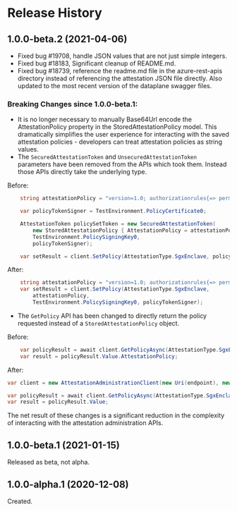 # Release History

## 1.0.0-beta.2 (2021-04-06)

- Fixed bug #19708, handle JSON values that are not just simple integers.
- Fixed bug #18183, Significant cleanup of README.md.
- Fixed bug #18739, reference the readme.md file in the azure-rest-apis directory instead of referencing the attestation JSON file directly. Also updated to the most recent version of the dataplane swagger files.

### Breaking Changes since 1.0.0-beta.1:
- It is no longer necessary to manually Base64Url encode the AttestationPolicy property in the StoredAttestationPolicy model. 
This dramatically simplifies the user experience for interacting with the saved attestation policies - developers can treat attestation policies as string values.
- The `SecuredAttestationToken` and `UnsecuredAttestationToken` parameters have been removed from the APIs which took them. Instead those APIs directly take the underlying type.

Before:
``` C#
    string attestationPolicy = "version=1.0; authorizationrules{=> permit();}; issuancerules{};";

    var policyTokenSigner = TestEnvironment.PolicyCertificate0;

    AttestationToken policySetToken = new SecuredAttestationToken(
        new StoredAttestationPolicy { AttestationPolicy = attestationPolicy, },
        TestEnvironment.PolicySigningKey0,
        policyTokenSigner);

    var setResult = client.SetPolicy(AttestationType.SgxEnclave, policySetToken);
```

After:
``` C#
    string attestationPolicy = "version=1.0; authorizationrules{=> permit();}; issuancerules{};";
    var setResult = client.SetPolicy(AttestationType.SgxEnclave,
        attestationPolicy,
        TestEnvironment.PolicySigningKey0, policyTokenSigner);
```


- The `GetPolicy` API has been changed to directly return the policy requested instead of a `StoredAttestationPolicy` object.
  
Before:
``` C#
    var policyResult = await client.GetPolicyAsync(AttestationType.SgxEnclave);
    var result = policyResult.Value.AttestationPolicy;
```

After:
```C# Snippet:GetPolicy
var client = new AttestationAdministrationClient(new Uri(endpoint), new DefaultAzureCredential());

var policyResult = await client.GetPolicyAsync(AttestationType.SgxEnclave);
var result = policyResult.Value;
```

The net result of these changes is a significant reduction in the complexity of interacting with the attestation administration APIs.

## 1.0.0-beta.1 (2021-01-15)
Released as beta, not alpha.

## 1.0.0-alpha.1 (2020-12-08)

Created.


